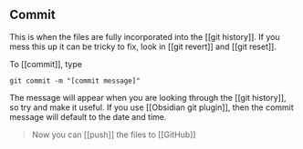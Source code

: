 
## Commit

This is when the files are fully incorporated into the [[git history]]. If you mess this up it can be tricky to fix, look in [[git revert]] and [[git reset]].

To [[commit]], type 
```shell
git commit -m "[commit message]"
```

The message will appear when you are looking through the [[git history]], so try and make it useful. If you use [[Obsidian git plugin]], then the commit message will default to the date and time.

> Now you can [[push]] the files to [[GitHub]]